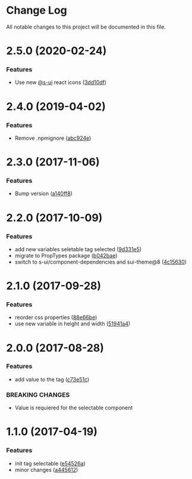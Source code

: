 # Change Log

All notable changes to this project will be documented in this file.

# 2.5.0 (2020-02-24)


### Features

* Use new [@s-ui](https://github.com/s-ui) react icons ([3dd10df](https://github.com/SUI-Components/schibsted-spain-components/commit/3dd10dfec8007f5f0671f6bec6d4dc7c0ebd78bd))



# 2.4.0 (2019-04-02)


### Features

* Remove .npmignore ([abc924e](https://github.com/SUI-Components/schibsted-spain-components/commit/abc924e1fdd8951a65c78bec64a8d1ff04c17588))



# 2.3.0 (2017-11-06)


### Features

* Bump version ([a140ff8](https://github.com/SUI-Components/schibsted-spain-components/commit/a140ff841f69479fc9218c59ef6e72462d1df401))



# 2.2.0 (2017-10-09)


### Features

* add new variables seletable tag selected ([9d331e5](https://github.com/SUI-Components/schibsted-spain-components/commit/9d331e55ac79d05ea5a4b30feb732aa8e71e6dad))
* migrate to PropTypes package ([b042bae](https://github.com/SUI-Components/schibsted-spain-components/commit/b042bae257dc3ba1d6fda5b0baeea3bc7bda1a46))
* switch to s-ui/component-dependencies and sui-theme@8 ([4c15630](https://github.com/SUI-Components/schibsted-spain-components/commit/4c1563001c487cc13ea518886d0967862df9e073))



# 2.1.0 (2017-09-28)


### Features

* reorder css properties ([88e66be](https://github.com/SUI-Components/schibsted-spain-components/commit/88e66bef9bd8316b29dfd532351209b81411b84d))
* use new variable in height and width ([51941a4](https://github.com/SUI-Components/schibsted-spain-components/commit/51941a4b600c65c1321b4f83ace6e0b53b76dcaa))



# 2.0.0 (2017-08-28)


### Features

* add value to the tag ([c73e51c](https://github.com/SUI-Components/schibsted-spain-components/commit/c73e51c286f713c2b9697b8cbfbcbfa432a973e0))


### BREAKING CHANGES

* Value is requiered for the selectable component



# 1.1.0 (2017-04-19)


### Features

* init tag selectable ([e54526a](https://github.com/SUI-Components/schibsted-spain-components/commit/e54526ac9e059529c7185228f714cb4b949172bf))
* minor changes ([a445612](https://github.com/SUI-Components/schibsted-spain-components/commit/a445612e3e3dd9e0cf3eee06127469236f50d40e))



